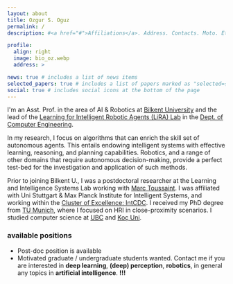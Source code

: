 ```yaml
---
layout: about
title: Ozgur S. Oguz
permalink: /
description: #<a href="#">Affiliations</a>. Address. Contacts. Moto. Etc.

profile:
  align: right
  image: bio_oz.webp
  address: >

news: true # includes a list of news items
selected_papers: true # includes a list of papers marked as "selected={true}"
social: true # includes social icons at the bottom of the page
---
```


I'm an Asst. Prof. in the area of AI & Robotics at [Bilkent University](https://w3.bilkent.edu.tr/bilkent/) and the lead of the [Learning for Intelligent Robotic Agents (LiRA) Lab](https://lira-lab.github.io) in the [Dept. of Computer Engineering](https://w3.cs.bilkent.edu.tr/).

In my research, I focus on algorithms that can enrich the skill set of autonomous agents. 
This entails endowing intelligent systems with effective learning, reasoning, and planning capabilities. <!-- , and manipulation .  -->
Robotics, and a range of other domains that require autonomous decision-making, provide a perfect test-bed for the investigation and application of such methods.
<!-- enable autonomous agent to  task and motion planning in robotics, and learning and reasoning for intelligent systems.  -->

Prior to joining Bilkent U., I was a postdoctoral researcher at the Learning and Intelligence Systems Lab working with [Marc Toussaint](https://www.user.tu-berlin.de//mtoussai//). I was affiliated with Uni Stuttgart & Max Planck Institute for Intelligent Systems, and working within the [Cluster of Excellence: IntCDC](https://www.intcdc.uni-stuttgart.de/). I received my PhD degree from [TU Munich](https://www.ei.tum.de/en/lsr/home/), where I focused on HRI in close-proximity scenarios. I studied computer science at [UBC](https://www.cs.ubc.ca/) and [Koç Uni](https://rml.ku.edu.tr/).

### available positions
- Post-doc position is available
- Motivated graduate / undergraduate students wanted. Contact me if you are interested in **deep learning**, **(deep) perception**, **robotics**, in general any topics in **artificial intelligence**. **!!!**

